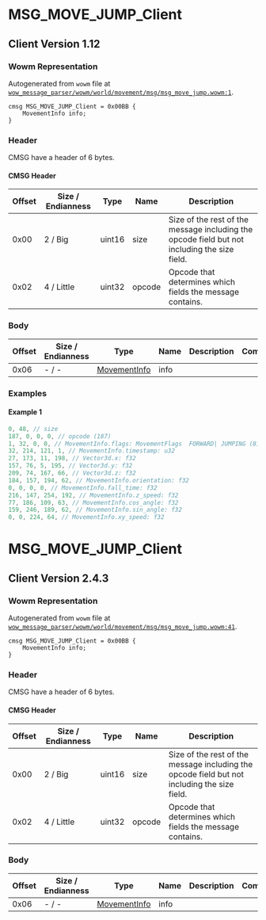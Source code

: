 # MSG_MOVE_JUMP_Client

## Client Version 1.12

### Wowm Representation

Autogenerated from `wowm` file at [`wow_message_parser/wowm/world/movement/msg/msg_move_jump.wowm:1`](https://github.com/gtker/wow_messages/tree/main/wow_message_parser/wowm/world/movement/msg/msg_move_jump.wowm#L1).
```rust,ignore
cmsg MSG_MOVE_JUMP_Client = 0x00BB {
    MovementInfo info;
}
```
### Header

CMSG have a header of 6 bytes.

#### CMSG Header

| Offset | Size / Endianness | Type   | Name   | Description |
| ------ | ----------------- | ------ | ------ | ----------- |
| 0x00   | 2 / Big           | uint16 | size   | Size of the rest of the message including the opcode field but not including the size field.|
| 0x02   | 4 / Little        | uint32 | opcode | Opcode that determines which fields the message contains.|

### Body

| Offset | Size / Endianness | Type | Name | Description | Comment |
| ------ | ----------------- | ---- | ---- | ----------- | ------- |
| 0x06 | - / - | [MovementInfo](movementinfo.md) | info |  |  |

### Examples

#### Example 1

```c
0, 48, // size
187, 0, 0, 0, // opcode (187)
1, 32, 0, 0, // MovementInfo.flags: MovementFlags  FORWARD| JUMPING (8193)
32, 214, 121, 1, // MovementInfo.timestamp: u32
27, 173, 11, 198, // Vector3d.x: f32
157, 76, 5, 195, // Vector3d.y: f32
209, 74, 167, 66, // Vector3d.z: f32
184, 157, 194, 62, // MovementInfo.orientation: f32
0, 0, 0, 0, // MovementInfo.fall_time: f32
216, 147, 254, 192, // MovementInfo.z_speed: f32
77, 186, 109, 63, // MovementInfo.cos_angle: f32
159, 246, 189, 62, // MovementInfo.sin_angle: f32
0, 0, 224, 64, // MovementInfo.xy_speed: f32
```
# MSG_MOVE_JUMP_Client

## Client Version 2.4.3

### Wowm Representation

Autogenerated from `wowm` file at [`wow_message_parser/wowm/world/movement/msg/msg_move_jump.wowm:41`](https://github.com/gtker/wow_messages/tree/main/wow_message_parser/wowm/world/movement/msg/msg_move_jump.wowm#L41).
```rust,ignore
cmsg MSG_MOVE_JUMP_Client = 0x00BB {
    MovementInfo info;
}
```
### Header

CMSG have a header of 6 bytes.

#### CMSG Header

| Offset | Size / Endianness | Type   | Name   | Description |
| ------ | ----------------- | ------ | ------ | ----------- |
| 0x00   | 2 / Big           | uint16 | size   | Size of the rest of the message including the opcode field but not including the size field.|
| 0x02   | 4 / Little        | uint32 | opcode | Opcode that determines which fields the message contains.|

### Body

| Offset | Size / Endianness | Type | Name | Description | Comment |
| ------ | ----------------- | ---- | ---- | ----------- | ------- |
| 0x06 | - / - | [MovementInfo](movementinfo.md) | info |  |  |

